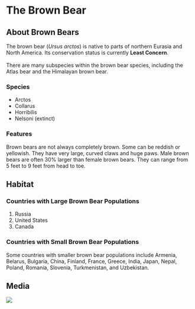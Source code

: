 <body>
		<h1>The Brown Bear</h1>
		<div id="introduction">
		  <h2>About Brown Bears</h2>
		  <p>The brown bear (<em>Ursus arctos</em>) is native to parts of northern Eurasia and North America. Its conservation status is currently <strong>Least Concern</strong>.<br /><br /> There are many subspecies within the brown bear species, including the Atlas bear and the Himalayan brown bear.</p>
		  <h3>Species</h3>
		  <ul>
			<li>Arctos</li>
			<li>Collarus</li>
			<li>Horribilis</li>
			<li>Nelsoni (extinct)</li>
		  </ul>
		  <h3>Features</h3>
		  <p>Brown bears are not always completely brown. Some can be reddish or yellowish. They have very large, curved claws and huge paws. Male brown bears are often 30% larger than female brown bears. They can range from 5 feet to 9 feet from head to toe.</p>
		</div>
		<div id="habitat">
		  <h2>Habitat</h2>
		  <h3>Countries with Large Brown Bear Populations</h3>
		  <ol>
			<li>Russia</li>
			<li>United States</li>
			<li>Canada</li>
		  </ol>
		  <h3>Countries with Small Brown Bear Populations</h3>
		  <p>Some countries with smaller brown bear populations include Armenia, Belarus, Bulgaria, China, Finland, France, Greece, India, Japan, Nepal, Poland, Romania, Slovenia, Turkmenistan, and Uzbekistan.</p>
		</div>
		<div id="media">
		  <h2>Media</h2>
		  <img src="https://content.codecademy.com/courses/web-101/web101-image_brownbear.jpg" />
		</div>
	  </body>
	  
